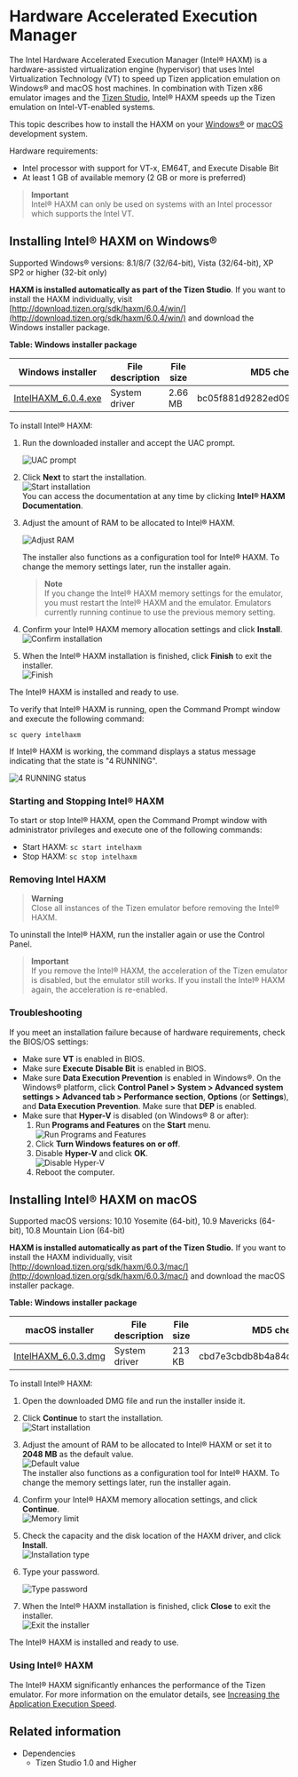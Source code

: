 # Hardware Accelerated Execution Manager

The Intel Hardware Accelerated Execution Manager (Intel® HAXM) is a hardware-assisted virtualization engine (hypervisor) that uses Intel Virtualization Technology (VT) to speed up Tizen application emulation on Windows® and macOS host machines. In combination with Tizen x86 emulator images and the [Tizen Studio](../index.md), Intel® HAXM speeds up the Tizen emulation on Intel-VT-enabled systems.

This topic describes how to install the HAXM on your [Windows®](#on_Windows) or [macOS](#on_MacOS) development system.

Hardware requirements:

- Intel processor with support for VT-x, EM64T, and Execute Disable Bit
- At least 1 GB of available memory (2 GB or more is preferred)

> **Important**  
> Intel® HAXM can only be used on systems with an Intel processor which supports the Intel VT.

<a name="on_Windows"></a>
## Installing Intel® HAXM on Windows®

Supported Windows® versions: 8.1/8/7 (32/64-bit), Vista (32/64-bit), XP SP2 or higher (32-bit only)

**HAXM is installed automatically as part of the Tizen Studio**. If you want to install the HAXM individually, visit [http://download.tizen.org/sdk/haxm/6.0.4/win/](http://download.tizen.org/sdk/haxm/6.0.4/win/) and download the Windows installer package.

**Table: Windows installer package**

| Windows installer                        | File description | File size | MD5 checksum                     |
|----------------------------------------|----------------|---------|--------------------------------|
| [IntelHAXM_6.0.4.exe](http://download.tizen.org/sdk/haxm/6.0.4/win/IntelHAXM_6.0.4.exe) | System driver    | 2.66 MB   | bc05f881d9282ed0914b3e0bf3c96e89 |

To install Intel® HAXM:

1. Run the downloaded installer and accept the UAC prompt.

   ![UAC prompt](./media/hardware_uac_prompt.png)

2. Click **Next** to start the installation.  
![Start installation](./media/hardware_start_instal.png)  
You can access the documentation at any time by clicking **Intel® HAXM Documentation**.

3. Adjust the amount of RAM to be allocated to Intel® HAXM.

   ![Adjust RAM](./media/hardware_ram.png)

   The installer also functions as a configuration tool for Intel® HAXM. To change the memory settings later, run the installer again.

   > **Note**  
   > If you change the Intel® HAXM memory settings for the emulator, you must restart the Intel® HAXM and the emulator. Emulators currently running continue to use the previous memory setting.

4. Confirm your Intel® HAXM memory allocation settings and click **Install**.  
![Confirm installation](./media/hardware_instal.png)

5. When the Intel® HAXM installation is finished, click **Finish** to exit the installer.  
![Finish](./media/hardware_finish.png)

The Intel® HAXM is installed and ready to use.

To verify that Intel® HAXM is running, open the Command Prompt window and execute the following command:

```
sc query intelhaxm
```

If Intel® HAXM is working, the command displays a status message indicating that the state is "4 RUNNING".

![4 RUNNING status](./media/hardware_4_running.png)

### Starting and Stopping Intel® HAXM

To start or stop Intel® HAXM, open the Command Prompt window with administrator privileges and execute one of the following commands:

- Start HAXM: `sc start intelhaxm`
- Stop HAXM: `sc stop intelhaxm`

### Removing Intel HAXM

> **Warning**  
> Close all instances of the Tizen emulator before removing the Intel® HAXM.

To uninstall the Intel® HAXM, run the installer again or use the Control Panel.

> **Important**  
> If you remove the Intel® HAXM, the acceleration of the Tizen emulator is disabled, but the emulator still works. If you install the Intel® HAXM again, the acceleration is re-enabled.

### Troubleshooting

If you meet an installation failure because of hardware requirements, check the BIOS/OS settings:

- Make sure **VT** is enabled in BIOS.
- Make sure **Execute Disable Bit** is enabled in BIOS.
- Make sure **Data Execution Prevention** is enabled in Windows®. On the Windows® platform, click **Control Panel > System > Advanced system settings > Advanced tab > Performance section**, **Options** (or **Settings**), and **Data Execution Prevention**. Make sure that **DEP** is enabled.
- Make sure that **Hyper-V** is disabled (on Windows® 8 or after):  
  1. Run **Programs and Features** on the **Start** menu.  
![Run Programs and Features](./media/hardware_run_program.png)  
  2. Click **Turn Windows features on or off**.
  3. Disable **Hyper-V** and click **OK**.  
![Disable Hyper-V](./media/hardware_hyper_v.png)  
  4. Reboot the computer.

<a name="on_MacOS"></a>
## Installing Intel® HAXM on macOS

Supported macOS versions: 10.10 Yosemite (64-bit), 10.9 Mavericks (64-bit), 10.8 Mountain Lion (64-bit)

**HAXM is installed automatically as part of the Tizen Studio.** If you want to install the HAXM individually, visit [http://download.tizen.org/sdk/haxm/6.0.3/mac/](http://download.tizen.org/sdk/haxm/6.0.3/mac/) and download the macOS installer package.

**Table: Windows installer package**

| macOS installer                          | File description | File size | MD5 checksum                     |
|----------------------------------------|----------------|---------|--------------------------------|
| [IntelHAXM_6.0.3.dmg](http://download.tizen.org/sdk/haxm/6.0.3/mac/IntelHAXM_6.0.3.dmg) | System driver    | 213 KB    | cbd7e3cbdb8b4a84c91fc9094b2cd134 |

To install Intel® HAXM:

1. Open the downloaded DMG file and run the installer inside it.

2. Click **Continue** to start the installation.  
![Start installation](./media/hardware_os_start_instal.png)

3. Adjust the amount of RAM to be allocated to Intel® HAXM or set it to **2048 MB** as the default value.  
![Default value](./media/hardware_os_default.png)  
The installer also functions as a configuration tool for Intel® HAXM. To change the memory settings later, run the installer again.

4. Confirm your Intel® HAXM memory allocation settings, and click **Continue**.  
![Memory limit](./media/hardware_os_continue.png)

5. Check the capacity and the disk location of the HAXM driver, and click **Install**.  
![Installation type](./media/hardware_os_instal.png)

6. Type your password.

   ![Type password](./media/hardware_os_pass.png)

7. When the Intel® HAXM installation is finished, click **Close** to exit the installer.  
![Exit the installer](./media/hardware_os_close.png)

The Intel® HAXM is installed and ready to use.

### Using Intel® HAXM

The Intel® HAXM significantly enhances the performance of the Tizen emulator. For more information on the emulator details, see [Increasing the Application Execution Speed](../common-tools/emulator.md#speed).


## Related information
* Dependencies
  - Tizen Studio 1.0 and Higher
